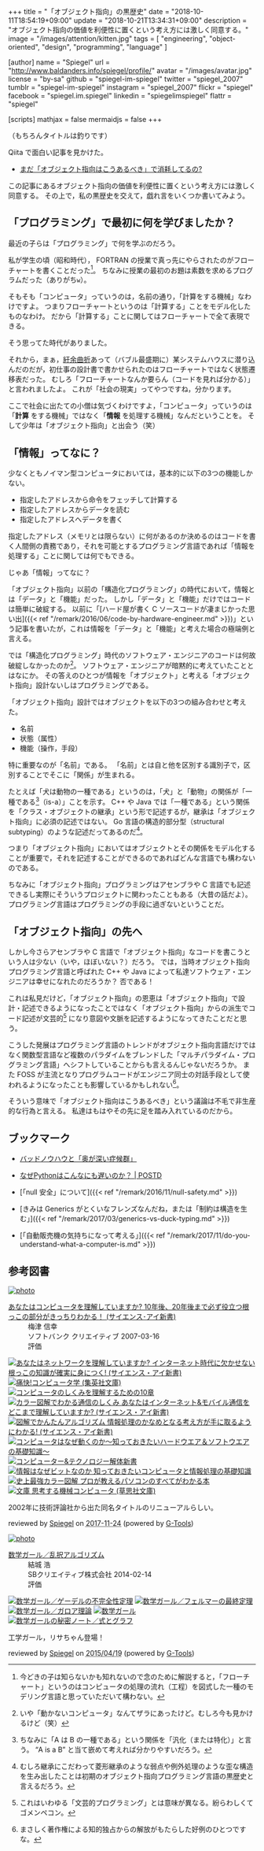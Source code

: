 +++
title = "「オブジェクト指向」の黒歴史"
date = "2018-10-11T18:54:19+09:00"
update = "2018-10-21T13:34:31+09:00"
description = "オブジェクト指向の価値を利便性に置くという考え方には激しく同意する。"
image = "/images/attention/kitten.jpg"
tags = [ "engineering", "object-oriented", "design", "programming", "language" ]

[author]
  name      = "Spiegel"
  url       = "http://www.baldanders.info/spiegel/profile/"
  avatar    = "/images/avatar.jpg"
  license   = "by-sa"
  github    = "spiegel-im-spiegel"
  twitter   = "spiegel_2007"
  tumblr    = "spiegel-im-spiegel"
  instagram = "spiegel_2007"
  flickr    = "spiegel"
  facebook  = "spiegel.im.spiegel"
  linkedin  = "spiegelimspiegel"
  flattr    = "spiegel"

[scripts]
  mathjax = false
  mermaidjs = false
+++

（もちろんタイトルは釣りです）

Qiita で面白い記事を見かけた。

- [まだ「オブジェクト指向はこうあるべき」で消耗してるの?](https://qiita.com/gyu-don/items/09db0a298136debfe757)

この記事にあるオブジェクト指向の価値を利便性に置くという考え方には激しく同意する。
その上で，私の黒歴史を交えて，戯れ言をいくつか書いてみよう。

## 「プログラミング」で最初に何を学びましたか？

最近の子らは「プログラミング」で何を学ぶのだろう。

私が学生の頃（昭和時代）， FORTRAN の授業で真っ先にやらされたのがフローチャートを書くことだった[^p1]。
ちなみに授業の最初のお題は素数を求めるプログラムだった（ありがち`w`）。

[^p1]: 今どきの子は知らないかも知れないので念のために解説すると，「フローチャート」というのはコンピュータの処理の流れ（工程）を図式した一種のモデリング言語と思っていただいて構わない。

そもそも「コンピュータ」っていうのは，名前の通り，「計算をする機械」なわけですよ。
つまりフローチャートというのは「計算する」ことをモデル化したものなわけ。
だから「計算する」ことに関してはフローチャートで全て表現できる。

そう思ってた時代がありました。

それから，まぁ，[紆余曲折](http://www.baldanders.info/spiegel/log2/000529.shtml "私はこうしてプログラミングを覚えた — Baldanders.info")あって（バブル最盛期に）某システムハウスに潜り込んだのだが，初仕事の設計書で書かせられたのはフローチャートではなく状態遷移表だった。
むしろ「フローチャートなんか要らん（コードを見れば分かる）」と言われましたよ。
これが「社会の現実」ってやつですね，分かります。

ここで社会に出たての小僧は気づくわけですよ，「コンピュータ」っていうのは「**計算** をする機械」ではなく「**情報** を処理する機械」なんだということを。
そして少年は「オブジェクト指向」と出会う（笑）

## 「情報」ってなに？

少なくともノイマン型コンピュータにおいては，基本的に以下の3つの機能しかない。

- 指定したアドレスから命令をフェッチして計算する
- 指定したアドレスからデータを読む
- 指定したアドレスへデータを書く

指定したアドレス（メモリとは限らない）に何があるのか決めるのはコードを書く人間側の責務であり，それを可能とするプログラミング言語であれば「情報を処理する」ことに関しては何でもできる。

じゃあ「情報」ってなに？

「オブジェクト指向」以前の「構造化プログラミング」の時代において，情報とは「データ」と「機能」だった。
しかし「データ」と「機能」だけではコードは簡単に破綻する。
以前に「[ハード屋が書く C ソースコードが凄まじかった思い出]({{< ref "/remark/2016/06/code-by-hardware-engineer.md" >}})」という記事を書いたが，これは情報を「データ」と「機能」と考えた場合の極端例と言える。

では「構造化プログラミング」時代のソフトウェア・エンジニアのコードは何故破綻しなかったのか[^p2]。
ソフトウェア・エンジニアが暗黙的に考えていたこととはなにか。
その答えのひとつが情報を「オブジェクト」と考える「オブジェクト指向」設計ないしはプログラミングである。

[^p2]: いや「動かないコンピュータ」なんてザラにあったけど。むしろ今も見かけるけど（笑）

「オブジェクト指向」設計ではオブジェクトを以下の3つの組み合わせと考えた。

- 名前
- 状態（属性）
- 機能（操作，手段）

特に重要なのが「名前」である。
「名前」とは自と他を区別する識別子で，区別することでそこに「関係」が生まれる。

たとえば「犬は動物の一種である」というのは，「犬」と「動物」の関係が「一種である[^isa1]（is-a）」ことを示す。
C++ や Java では「一種である」という関係を「クラス・オブジェクトの継承」という形で記述するが，継承は「オブジェクト指向」に必須の記述ではない。
Go 言語の構造的部分型（structural subtyping）のような記述だってあるのだ[^exc1]。

[^isa1]: ちなみに「A は B の一種である」という関係を「汎化（または特化）」と言う。 “A is a B” と当て嵌めて考えれば分かりやすいだろう。
[^exc1]: むしろ継承にこだわって菱形継承のような弱点や例外処理のような歪な構造を生み出したことは初期のオブジェクト指向プログラミング言語の黒歴史と言えるだろう。

つまり「オブジェクト指向」においてはオブジェクトとその関係をモデル化することが重要で，それを記述することができるのであればどんな言語でも構わないのである。

ちなみに「オブジェクト指向」プログラミングはアセンブラや C 言語でも記述できるし実際にそういうプロジェクトに関わったこともある（大昔の話だよ）。
プログラミング言語はプログラミングの手段に過ぎないということだ。

## 「オブジェクト指向」の先へ

しかし今さらアセンブラや C 言語で「オブジェクト指向」なコードを書こうという人は少ない（いや，ほぼいない？）だろう。
では，当時オブジェクト指向プログラミング言語と呼ばれた C++ や Java によって私達ソフトウェア・エンジニアは幸せになれたのだろうか？ 否である！

これは私見だけど，「オブジェクト指向」の恩恵は「オブジェクト指向」で設計・記述できるようになったことではなく「オブジェクト指向」からの派生でコード記述が文芸的[^bp1] になり意図や文脈を記述するようになってきたことだと思う。

こうした発展はプログラミング言語のトレンドがオブジェクト指向言語だけではなく関数型言語など複数のパラダイムをブレンドした「マルチパラダイム・プログラミング言語」へシフトしていることからも言えるんじゃないだろうか。
また FOSS が主流となりプログラムコードがエンジニア同士の対話手段として使われるようになったことも影響しているかもしれない[^cr1]。

[^cr1]: まさしく著作権による知的独占からの解放がもたらした好例のひとつですな。
[^bp1]: これはいわゆる「文芸的プログラミング」とは意味が異なる。紛らわしくてゴメンペコン。

そういう意味で「オブジェクト指向はこうあるべき」という議論は不毛で非生産的な行為と言える。
私達はもはやその先に足を踏み入れているのだから。

## ブックマーク

- [バッドノウハウと「奥が深い症候群」](http://0xcc.net/misc/bad-knowhow.html)
- [なぜPythonはこんなにも遅いのか？ | POSTD](https://postd.cc/why-is-python-so-slow/)

- [「null 安全」について]({{< ref "/remark/2016/11/null-safety.md" >}})
- [きみは Generics がとくいなフレンズなんだね，または「制約は構造を生む」]({{< ref "/remark/2017/03/generics-vs-duck-typing.md" >}})
- [「自動販売機の気持ちになって考える」]({{< ref "/remark/2017/11/do-you-understand-what-a-computer-is.md" >}})

## 参考図書

<div class="hreview" ><a class="item url" href="http://www.amazon.co.jp/exec/obidos/ASIN/4797339497/baldandersinf-22/"><img src="https://images-fe.ssl-images-amazon.com/images/I/51W3fP3Q%2BtL._SL160_.jpg" alt="photo" class="photo"  /></a><dl ><dt class="fn"><a class="item url" href="http://www.amazon.co.jp/exec/obidos/ASIN/4797339497/baldandersinf-22/">あなたはコンピュータを理解していますか? 10年後、20年後まで必ず役立つ根っこの部分がきっちりわかる！ (サイエンス･アイ新書)</a></dt><dd>梅津 信幸 </dd><dd>ソフトバンク クリエイティブ 2007-03-16</dd><dd>評価<abbr class="rating" title="4"><img src="http://g-images.amazon.com/images/G/01/detail/stars-4-0.gif" alt="" /></abbr> </dd></dl><p class="similar"><a href="http://www.amazon.co.jp/exec/obidos/ASIN/4797354690/baldandersinf-22/" target="_top"><img src="http://images.amazon.com/images/P/4797354690.09._SCTHUMBZZZ_.jpg"  alt="あなたはネットワークを理解していますか? インターネット時代に欠かせない根っこの知識が確実に身につく! (サイエンス・アイ新書)"  /></a> <a href="http://www.amazon.co.jp/exec/obidos/ASIN/4087474283/baldandersinf-22/" target="_top"><img src="http://images.amazon.com/images/P/4087474283.09._SCTHUMBZZZ_.jpg"  alt="痛快!コンピュータ学 (集英社文庫)"  /></a> <a href="http://www.amazon.co.jp/exec/obidos/ASIN/4774124222/baldandersinf-22/" target="_top"><img src="http://images.amazon.com/images/P/4774124222.09._SCTHUMBZZZ_.jpg"  alt="コンピュータのしくみを理解するための10章"  /></a> <a href="http://www.amazon.co.jp/exec/obidos/ASIN/4797348747/baldandersinf-22/" target="_top"><img src="http://images.amazon.com/images/P/4797348747.09._SCTHUMBZZZ_.jpg"  alt="カラー図解でわかる通信のしくみ あなたはインターネット&モバイル通信をどこまで理解していますか? (サイエンス・アイ新書)"  /></a> <a href="http://www.amazon.co.jp/exec/obidos/ASIN/4797370939/baldandersinf-22/" target="_top"><img src="http://images.amazon.com/images/P/4797370939.09._SCTHUMBZZZ_.jpg"  alt="図解でかんたんアルゴリズム 情報処理のかなめとなる考え方が手に取るようにわかる! (サイエンス・アイ新書)"  /></a> <a href="http://www.amazon.co.jp/exec/obidos/ASIN/4822281655/baldandersinf-22/" target="_top"><img src="http://images.amazon.com/images/P/4822281655.09._SCTHUMBZZZ_.jpg"  alt="コンピュータはなぜ動くのか～知っておきたいハードウエア＆ソフトウエアの基礎知識～"  /></a> <a href="http://www.amazon.co.jp/exec/obidos/ASIN/4797384298/baldandersinf-22/" target="_top"><img src="http://images.amazon.com/images/P/4797384298.09._SCTHUMBZZZ_.jpg"  alt="コンピューター&テクノロジー解体新書"  /></a> <a href="http://www.amazon.co.jp/exec/obidos/ASIN/4822282708/baldandersinf-22/" target="_top"><img src="http://images.amazon.com/images/P/4822282708.09._SCTHUMBZZZ_.jpg"  alt="情報はなぜビットなのか 知っておきたいコンピュータと情報処理の基礎知識"  /></a> <a href="http://www.amazon.co.jp/exec/obidos/ASIN/4816352481/baldandersinf-22/" target="_top"><img src="http://images.amazon.com/images/P/4816352481.09._SCTHUMBZZZ_.jpg"  alt="史上最強カラー図解 プロが教えるパソコンのすべてがわかる本"  /></a> <a href="http://www.amazon.co.jp/exec/obidos/ASIN/4794220588/baldandersinf-22/" target="_top"><img src="http://images.amazon.com/images/P/4794220588.09._SCTHUMBZZZ_.jpg"  alt="文庫 思考する機械コンピュータ (草思社文庫)"  /></a> </p>
<p class="description">2002年に技術評論社から出た同名タイトルのリニューアルらしい。</p>
<p class="gtools" >reviewed by <a href='#maker' class='reviewer'>Spiegel</a> on <abbr class="dtreviewed" title="2017-11-24">2017-11-24</abbr> (powered by <a href="http://www.goodpic.com/mt/aws/index.html" >G-Tools</a>)</p>
</div>

<div class="hreview" ><a class="item url" href="http://www.amazon.co.jp/exec/obidos/ASIN/B00I8AT1FO/baldandersinf-22/"><img src="http://ecx.images-amazon.com/images/I/416jAxVU4NL._SL160_.jpg" alt="photo" class="photo"  /></a><dl ><dt class="fn"><a class="item url" href="http://www.amazon.co.jp/exec/obidos/ASIN/B00I8AT1FO/baldandersinf-22/">数学ガール／乱択アルゴリズム</a></dt><dd>結城 浩 </dd><dd>SBクリエイティブ株式会社 2014-02-14</dd><dd>評価<abbr class="rating" title="5"><img src="http://g-images.amazon.com/images/G/01/detail/stars-5-0.gif" alt="" /></abbr> </dd></dl><p class="similar"><a href="http://www.amazon.co.jp/exec/obidos/ASIN/B00I8AT1D6/baldandersinf-22/" target="_top"><img src="http://images.amazon.com/images/P/B00I8AT1D6.09._SCTHUMBZZZ_.jpg"  alt="数学ガール／ゲーデルの不完全性定理"  /></a> <a href="http://www.amazon.co.jp/exec/obidos/ASIN/B00I8AT1CM/baldandersinf-22/" target="_top"><img src="http://images.amazon.com/images/P/B00I8AT1CM.09._SCTHUMBZZZ_.jpg"  alt="数学ガール／フェルマーの最終定理"  /></a> <a href="http://www.amazon.co.jp/exec/obidos/ASIN/B00L0PDMK4/baldandersinf-22/" target="_top"><img src="http://images.amazon.com/images/P/B00L0PDMK4.09._SCTHUMBZZZ_.jpg"  alt="数学ガール／ガロア理論"  /></a> <a href="http://www.amazon.co.jp/exec/obidos/ASIN/B00EYXMA9I/baldandersinf-22/" target="_top"><img src="http://images.amazon.com/images/P/B00EYXMA9I.09._SCTHUMBZZZ_.jpg"  alt="数学ガール"  /></a> <a href="http://www.amazon.co.jp/exec/obidos/ASIN/B00L0PDMIQ/baldandersinf-22/" target="_top"><img src="http://images.amazon.com/images/P/B00L0PDMIQ.09._SCTHUMBZZZ_.jpg"  alt="数学ガールの秘密ノート／式とグラフ"  /></a> </p>
<p class="description" >工学ガール，リサちゃん登場！</p>
<p class="gtools" >reviewed by <a href="#maker" class="reviewer">Spiegel</a> on <abbr class="dtreviewed" title="2015-04-19">2015/04/19</abbr> (powered by <a href="http://www.goodpic.com/mt/aws/index.html">G-Tools</a>)</p>
</div>
